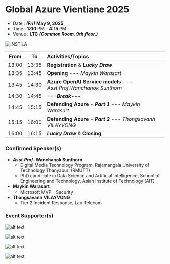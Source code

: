 # Global Azure Vientiane 2025
+ Date : ***(Fri)*** **May 9, 2025**
+ Time : **1:00** PM - **4:15** PM
+ Venue : **LTC** ***(Common Room, 9th floor.)***

![iNSTiLA](https://sysadminday.github.io/2024/VTE/Supporters/insti.png "iNSTiLA")

| From  |  To   |  Activities/Topics                                                       |
|:-----:|:-----:|:-------------------------------------------------------------------------|
| 13:00 | 13:35 | **Registration** & ***Lucky Draw***                                      |
| 13:35 | 13:45 | **Opening**  --- *Maykin Warasart*                                       |
| 13:45 | 14:30 | **Azure OpenAI Service models** --- *Asst.Prof.Wanchanok Sunthorn*       |
| 14:30 | 14:45 | ***---Break---***                                                        |
| 14:45 | 15:15 | **Defending Azure** - ***Part 1*** --- *Maykin Warasart*                 |
| 15:15 | 16:00 | **Defending Azure** - ***Part 2*** --- *Thongsavanh VILAYVONG*           |
| 16:00 | 16:15 | ***Lucky Draw*** & **Closing**                                           |


### Confirmed Speaker(s)
+ ***Asst.Prof.*** **Wanchanok Sunthorn**
	+ Digital Media Technology Program, Rajamangala University of Technology Thanyaburi (RMUTT)
	+ PhD candidate in Data Science and Artificial Intelligence, School of Engineering and Technology, Asian Institute of Technology (AIT)
+ **Maykin Warasart**
	+ Microsoft MVP - Security
+ **Thongsavanh VILAYVONG**
	+ Tier 2 Incident Response, Lao Telecom


### Event Supporter(s)

![alt text](https://sysadminday.github.io/2023/VTE/Supporters/mks.png "Title")

![alt text](https://sysadminday.github.io/2023/VTE/Supporters/ubsl.webp "Title")

![alt text](https://sysadminday.github.io/2024/VTE/Supporters/verisette-logo.png "Title")

![alt text](https://sysadminday.github.io/2023/VTE/Supporters/VolunteX.png "Title")




